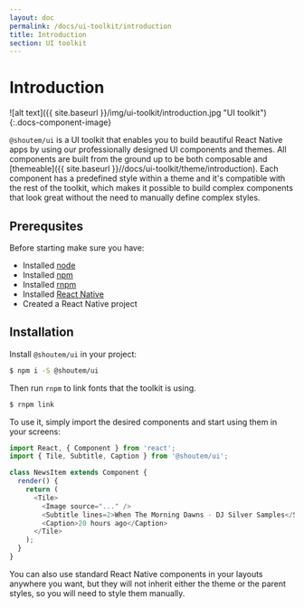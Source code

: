 ```yaml
---
layout: doc
permalink: /docs/ui-toolkit/introduction
title: Introduction
section: UI toolkit
---
```


# Introduction

![alt text]({{ site.baseurl }}/img/ui-toolkit/introduction.jpg "UI toolkit"){:.docs-component-image}

`@shoutem/ui` is a UI toolkit that enables you to build beautiful React Native apps by using our professionally designed UI components and themes. All components are built from the ground up to be both composable and [themeable]({{ site.baseurl }}//docs/ui-toolkit/theme/introduction). Each component has a predefined style within a theme and it's compatible with the rest of the toolkit, which makes it possible to build complex components that look great without the need to manually define complex styles.

## Prerequsites
Before starting make sure you have:

- Installed [node](https://nodejs.org/en/)
- Installed [npm](https://www.npmjs.com/)
- Installed [rnpm](https://github.com/rnpm/rnpm)
- Installed [React Native](https://facebook.github.io/react-native/docs/getting-started.html)
- Created a React Native project

## Installation

Install `@shoutem/ui` in your project:

```bash
$ npm i -S @shoutem/ui
```
Then run `rnpm` to link fonts that the toolkit is using.

```bash
$ rnpm link
```

To use it, simply import the desired components and start using them in your screens:

```JavaScript
import React, { Component } from 'react';
import { Tile, Subtitle, Caption } from '@shoutem/ui';

class NewsItem extends Component {
  render() {
    return (
      <Tile>
        <Image source="..." />
        <Subtitle lines=2>When The Morning Dawns - DJ Silver Samples</Subtitle>
        <Caption>20 hours ago</Caption>
      </Tile>
    );
  }
}
```

You can also use standard React Native components in your layouts anywhere you want, but they will not inherit either the theme or the parent styles, so you will need to style them manually.

